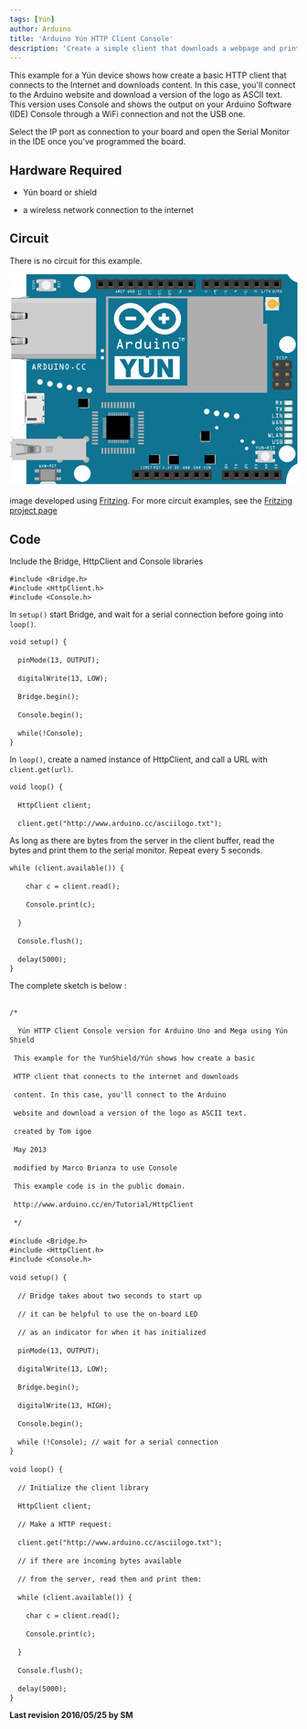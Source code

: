 ```yaml
---
tags: [Yún]
author: Arduino
title: 'Arduino Yún HTTP Client Console'
description: 'Create a simple client that downloads a webpage and prints it to the serial monitor via WiFi using Console.'
---
```


This example for a Yún device shows how create a basic HTTP client that connects to the Internet and downloads content. In this case, you'll connect to the Arduino website and download a version of the logo as ASCII text. This version uses Console and shows the output on your Arduino Software (IDE) Console through a WiFi connection and not the USB one.

Select the IP port as connection to your board and open the Serial Monitor in the IDE once you've programmed the board.

## Hardware Required

- Yún board or shield

- a wireless network connection to the internet

## Circuit

There is no circuit for this example.

![The circuit for this tutorial.](assets/Yun_Fritzing.png)

image developed using [Fritzing](http://www.fritzing.org). For more circuit examples, see the [Fritzing project page](http://fritzing.org/projects/)

## Code

Include the Bridge, HttpClient and Console libraries

```arduino
#include <Bridge.h>
#include <HttpClient.h>
#include <Console.h>
```

In `setup()` start Bridge, and wait for a serial connection before going into `loop()`.

```arduino
void setup() {

  pinMode(13, OUTPUT);

  digitalWrite(13, LOW);

  Bridge.begin();

  Console.begin();

  while(!Console);
}
```

In `loop()`, create a named instance of HttpClient, and call a URL with `client.get(url)`.

```arduino
void loop() {

  HttpClient client;

  client.get("http://www.arduino.cc/asciilogo.txt");
```

As long as there are bytes from the server in the client buffer, read the bytes and print them to the serial monitor. Repeat every 5 seconds.

```arduino
while (client.available()) {

    char c = client.read();

    Console.print(c);

  }

  Console.flush();

  delay(5000);
}
```

The complete sketch is below :

```arduino

/*

  Yún HTTP Client Console version for Arduino Uno and Mega using Yún Shield

 This example for the YunShield/Yún shows how create a basic

 HTTP client that connects to the internet and downloads

 content. In this case, you'll connect to the Arduino

 website and download a version of the logo as ASCII text.

 created by Tom igoe

 May 2013

 modified by Marco Brianza to use Console

 This example code is in the public domain.

 http://www.arduino.cc/en/Tutorial/HttpClient

 */

#include <Bridge.h>
#include <HttpClient.h>
#include <Console.h>

void setup() {

  // Bridge takes about two seconds to start up

  // it can be helpful to use the on-board LED

  // as an indicator for when it has initialized

  pinMode(13, OUTPUT);

  digitalWrite(13, LOW);

  Bridge.begin();

  digitalWrite(13, HIGH);

  Console.begin();

  while (!Console); // wait for a serial connection
}

void loop() {

  // Initialize the client library

  HttpClient client;

  // Make a HTTP request:

  client.get("http://www.arduino.cc/asciilogo.txt");

  // if there are incoming bytes available

  // from the server, read them and print them:

  while (client.available()) {

    char c = client.read();

    Console.print(c);

  }

  Console.flush();

  delay(5000);
}
```


**Last revision 2016/05/25 by SM**
